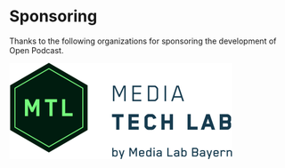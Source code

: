 # Sponsoring

Thanks to the following organizations for sponsoring the development of Open Podcast.

<a href="http://media-tech-lab.com">
    <img src="/sponsors/mtl.png" width="400" />
</a>
